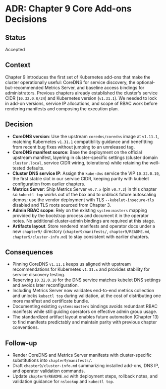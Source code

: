 # ADR: Chapter 9 Core Add-ons Decisions

## Status
Accepted

## Context
Chapter 9 introduces the first set of Kubernetes add-ons that make the cluster operationally useful: CoreDNS for service discovery, the optional-but-recommended Metrics Server, and baseline access bindings for administrators. Previous chapters already established the cluster's service CIDR (`10.32.0.0/24`) and Kubernetes version (`v1.31.1`). We needed to lock in add-on versions, service IP allocations, and scope of RBAC work before rendering manifests and composing the execution plan.

## Decision
- **CoreDNS version**: Use the upstream `coredns/coredns` image at `v1.11.1`, matching Kubernetes `v1.31.1` compatibility guidance and benefitting from recent bug fixes without jumping to an unreleased tag.
- **CoreDNS manifest source**: Base the deployment on the official upstream manifest, layering in cluster-specific settings (cluster domain `cluster.local`, service CIDR wiring, tolerations) while retaining the well-tested defaults.
- **Cluster DNS service IP**: Assign the `kube-dns` service the VIP `10.32.0.10`, the first stable slot in our service CIDR, keeping parity with kubelet configuration from earlier chapters.
- **Metrics Server**: Ship Metrics Server `v0.7.x` (pin `v0.7.2`) in this chapter so `kubectl top` works out of the box and to unblock future autoscaling demos; use the vendor deployment with TLS `--kubelet-insecure-tls` disabled and TLS roots sourced from Chapter 3.
- **Admin RBAC scope**: Rely on the existing `system:masters` mapping provided by the bootstrap process and document it in the operator notes. No additional cluster-admin bindings are required at this stage.
- **Artifacts layout**: Store rendered manifests and operator docs under a new `chapter9/` directory (`chapter9/manifests/`, `chapter9/README.md`, `chapter9/cluster-info.md`) to stay consistent with earlier chapters.

## Consequences
- Pinning CoreDNS `v1.11.1` keeps us aligned with upstream recommendations for Kubernetes `v1.31.x` and provides stability for service discovery testing.
- Reserving `10.32.0.10` for the DNS service matches kubelet DNS settings and avoids later reconfiguration.
- Including Metrics Server now validates end-to-end metrics collection and unlocks `kubectl top` during validation, at the cost of distributing one more manifest and certificate bundle.
- Documenting existing `system:masters` bindings avoids redundant RBAC manifests while still guiding operators on effective admin group usage.
- The standardized artifact layout enables future automation (Chapter 13) to find manifests predictably and maintain parity with previous chapter conventions.

## Follow-up
- Render CoreDNS and Metrics Server manifests with cluster-specific substitutions into `chapter9/manifests/`.
- Draft `chapter9/cluster-info.md` summarizing installed add-ons, DNS IP, and operator validation commands.
- Update `chapter9/README.md` with deployment steps, rollback notes, and validation guidance for `nslookup` and `kubectl top`.

